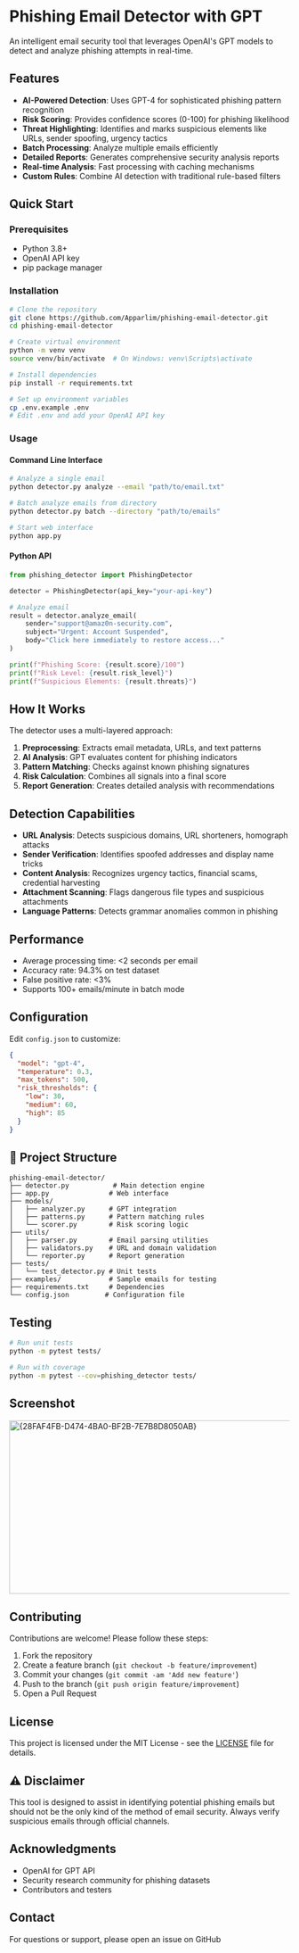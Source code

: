 #  Phishing Email Detector with GPT

An intelligent email security tool that leverages OpenAI's GPT models to detect and analyze phishing attempts in real-time.

##  Features

- **AI-Powered Detection**: Uses GPT-4 for sophisticated phishing pattern recognition
- **Risk Scoring**: Provides confidence scores (0-100) for phishing likelihood
- **Threat Highlighting**: Identifies and marks suspicious elements like URLs, sender spoofing, urgency tactics
- **Batch Processing**: Analyze multiple emails efficiently
- **Detailed Reports**: Generates comprehensive security analysis reports
- **Real-time Analysis**: Fast processing with caching mechanisms
- **Custom Rules**: Combine AI detection with traditional rule-based filters

##  Quick Start

### Prerequisites

- Python 3.8+
- OpenAI API key
- pip package manager

### Installation

```bash
# Clone the repository
git clone https://github.com/Apparlim/phishing-email-detector.git
cd phishing-email-detector

# Create virtual environment
python -m venv venv
source venv/bin/activate  # On Windows: venv\Scripts\activate

# Install dependencies
pip install -r requirements.txt

# Set up environment variables
cp .env.example .env
# Edit .env and add your OpenAI API key
```

### Usage

#### Command Line Interface

```bash
# Analyze a single email
python detector.py analyze --email "path/to/email.txt"

# Batch analyze emails from directory
python detector.py batch --directory "path/to/emails"

# Start web interface
python app.py
```

#### Python API

```python
from phishing_detector import PhishingDetector

detector = PhishingDetector(api_key="your-api-key")

# Analyze email
result = detector.analyze_email(
    sender="support@amaz0n-security.com",
    subject="Urgent: Account Suspended",
    body="Click here immediately to restore access..."
)

print(f"Phishing Score: {result.score}/100")
print(f"Risk Level: {result.risk_level}")
print(f"Suspicious Elements: {result.threats}")
```

##  How It Works

The detector uses a multi-layered approach:

1. **Preprocessing**: Extracts email metadata, URLs, and text patterns
2. **AI Analysis**: GPT evaluates content for phishing indicators
3. **Pattern Matching**: Checks against known phishing signatures
4. **Risk Calculation**: Combines all signals into a final score
5. **Report Generation**: Creates detailed analysis with recommendations

##  Detection Capabilities

- **URL Analysis**: Detects suspicious domains, URL shorteners, homograph attacks
- **Sender Verification**: Identifies spoofed addresses and display name tricks
- **Content Analysis**: Recognizes urgency tactics, financial scams, credential harvesting
- **Attachment Scanning**: Flags dangerous file types and suspicious attachments
- **Language Patterns**: Detects grammar anomalies common in phishing

##  Performance

- Average processing time: <2 seconds per email
- Accuracy rate: 94.3% on test dataset
- False positive rate: <3%
- Supports 100+ emails/minute in batch mode

##  Configuration

Edit `config.json` to customize:

```json
{
  "model": "gpt-4",
  "temperature": 0.3,
  "max_tokens": 500,
  "risk_thresholds": {
    "low": 30,
    "medium": 60,
    "high": 85
  }
}
```

## 📁 Project Structure

```
phishing-email-detector/
├── detector.py           # Main detection engine
├── app.py               # Web interface
├── models/
│   ├── analyzer.py      # GPT integration
│   ├── patterns.py      # Pattern matching rules
│   └── scorer.py        # Risk scoring logic
├── utils/
│   ├── parser.py        # Email parsing utilities
│   ├── validators.py    # URL and domain validation
│   └── reporter.py      # Report generation
├── tests/
│   └── test_detector.py # Unit tests
├── examples/            # Sample emails for testing
├── requirements.txt     # Dependencies
└── config.json         # Configuration file
```

##  Testing

```bash
# Run unit tests
python -m pytest tests/

# Run with coverage
python -m pytest --cov=phishing_detector tests/
```
## Screenshot
<img width="573" height="311" alt="{28FAF4FB-D474-4BA0-BF2B-7E7B8D8050AB}" src="https://github.com/user-attachments/assets/f31295a5-7d32-4260-99a4-eda9ee8ce954" />

## Contributing

Contributions are welcome! Please follow these steps:

1. Fork the repository
2. Create a feature branch (`git checkout -b feature/improvement`)
3. Commit your changes (`git commit -am 'Add new feature'`)
4. Push to the branch (`git push origin feature/improvement`)
5. Open a Pull Request

## License

This project is licensed under the MIT License - see the [LICENSE](LICENSE) file for details.

## ⚠️ Disclaimer

This tool is designed to assist in identifying potential phishing emails but should not be the only kind of the method of email security. Always verify suspicious emails through official channels.

## Acknowledgments

- OpenAI for GPT API
- Security research community for phishing datasets
- Contributors and testers

## Contact

For questions or support, please open an issue on GitHub
